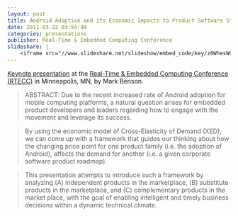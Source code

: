 ```yaml
---
layout: post
title: Android Adoption and its Economic Impacts to Product Software Strategy
date: 2011-03-22 03:54:48
categories: presentations
publisher: Real-Time & Embedded Computing Conference
slideshare: |
    <iframe src="//www.slideshare.net/slideshow/embed_code/key/z0WhesWCbSA8eP" width="595" height="485" frameborder="0" marginwidth="0" marginheight="0" scrolling="no" style="border:1px solid #CCC; border-width:1px; margin-bottom:5px; max-width: 100%;" allowfullscreen> </iframe> <div style="margin-bottom:5px"> <strong> <a href="//www.slideshare.net/MarkBenson5/android-adoption-and-its-economic-impacts-to-software-strategy" title="Android Adoption and its Economic Impacts to Software Strategy" target="_blank">Android Adoption and its Economic Impacts to Software Strategy</a> </strong> from <strong><a target="_blank" href="//www.slideshare.net/MarkBenson5">Mark Benson</a></strong> </div>
---
```


[Keynote presentation](http://www.rtecc.com/conferences/view/47) at the [Real-Time & Embedded Computing Conference (RTECC)](http://www.rtecc.com/) in Minneapolis, MN, by Mark Benson.

> ABSTRACT: Due to the recent increased rate of Android adoption for mobile computing platforms, a natural question arises for embedded product developers and leaders regarding how to engage with the movement and leverage its success. 

> By using the economic model of Cross-Elasticity of Demand (XED), we can come up with a framework that guides our thinking about how the changing price point for one product family (i.e. the adoption of Android), affects the demand for another (i.e. a given corporate software product roadmap). 

> This presentation attempts to introduce such a framework by analyzing (A) independent products in the marketplace, (B) substitute products in the marketplace, and (C) complementary products in the market place, with the goal of enabling intelligent and timely business decisions within a dynamic technical climate.





